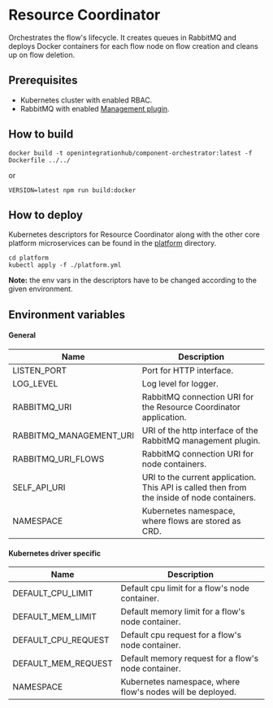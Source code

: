# Resource Coordinator
Orchestrates the flow's lifecycle. It creates queues in RabbitMQ and deploys Docker containers for each flow node on flow creation and cleans up on flow deletion.

## Prerequisites
- Kubernetes cluster with enabled RBAC.
- RabbitMQ with enabled [Management plugin](https://www.rabbitmq.com/management.html).

## How to build
```
docker build -t openintegrationhub/component-orchestrator:latest -f Dockerfile ../../
```
or
```
VERSION=latest npm run build:docker
```

## How to deploy
Kubernetes descriptors for Resource Coordinator along with the other core platform microservices can be found in the [platform](../platform) directory.

```
cd platform
kubectl apply -f ./platform.yml
```

**Note:** the env vars in the descriptors have to be changed according to the given environment.

## Environment variables

#### General
| Name | Description |
| --- | --- |
| LISTEN_PORT | Port for HTTP interface. |
| LOG_LEVEL | Log level for logger. |
| RABBITMQ_URI | RabbitMQ connection URI for the Resource Coordinator application. |
| RABBITMQ_MANAGEMENT_URI | URI of the http interface of the RabbitMQ management plugin. |
| RABBITMQ_URI_FLOWS | RabbitMQ connection URI for node containers. |
| SELF_API_URI | URI to the current application. This API is called then from the inside of node containers. |
| NAMESPACE | Kubernetes namespace, where flows are stored as CRD. |

#### Kubernetes driver specific
| Name | Description |
| --- | --- |
| DEFAULT_CPU_LIMIT | Default cpu limit for a flow's node container. |
| DEFAULT_MEM_LIMIT | Default memory limit for a flow's node container. |
| DEFAULT_CPU_REQUEST | Default cpu request for a flow's node container. |
| DEFAULT_MEM_REQUEST | Default memory request for a flow's node container. |
| NAMESPACE | Kubernetes namespace, where flow's nodes will be deployed. |
